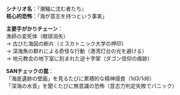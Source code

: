 **シナリオ名**：『潮騒に沈む者たち』  
**核心的恐怖**：「海が意志を持つという事実」  

**主要手がかりチェーン**：  
漁師の変死体（眼球消失）  
→ 古びた海図の断片（ミスカトニック大学の押印）  
→ 深海魚の群れによる奇怪な行動（港湾灯台の光を避ける）  
→ 地元教会の地下室に刻まれた逆十字架（ダゴン信仰の痕跡）  

**SANチェックの罠**：  
「海底遺跡の壁画」を見るたびに累積的な精神侵食（1d3/1d6）  
「深海の水音」を聞くたびに無意識の恐怖（意志力判定失敗でパニック）  
